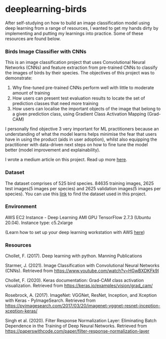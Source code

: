 # deeplearning-birds

After self-studying on how to build an image classification model using deep learning from a range of resources, I wanted to get my hands dirty by implementing and putting my learnings into practice. Some of these resources are found below.

### Birds Image Classifier with CNNs

This is an image classification project that uses Convolutional Neural Networks (CNNs) and feature extraction from pre-trained CNNs to classify the images of birds by their species. The objectives of this project was to demonstrate:

1. Why fine-tuned pre-trained CNNs perform well with little to moderate amount of training
2. How users can present test evaluation results to locate the set of prediction classes that need more training
3. How users can localise the important objects of the image that belong to a given prediction class, using Gradient Class Activation Mapping (Grad-CAM)

I personally find objective 3 very important for ML practitioners because an understanding of what the model learns helps minimise the fear that users have in using the product (aids in user adoption), whilst also equipping the practitioner with data-driven next steps on how to fine tune the model better (model improvement and explainability).

I wrote a medium article on this project. Read up more [here](https://medium.com/@bobbycxy/birds-classification-with-pre-trained-convolutional-neural-networks-and-cam-heatmap-visualization-3d424423aaa4).

### Dataset

The dataset comprises of 525 bird species. 84635 training images, 2625 test images(5 images per species) and 2625 validation images(5 images per species). You can use this [link](https://www.kaggle.com/datasets/gpiosenka/100-bird-species) to find the dataset used in this project.

### Environment

AWS EC2 Instance - Deep Learning AMI GPU TensorFlow 2.7.3 (Ubuntu 20.04). Instance type: c5.2xlarge

(Learn how to set up your deep learning workstation with AWS [here](https://medium.com/@bobbycxy/detailed-guide-to-connect-ec2-with-vscode-2c084c265e36?source=your_stories_page-------------------------------------))

### Resources

Chollet, F. (2017). Deep learning with python. Manning Publications

Starmer, J. (2021). Image Classification with Convolutional Neural Networks (CNNs). Retrieved from https://www.youtube.com/watch?v=HGwBXDKFk9I

Chollet, F. (2020). Keras documentation: Grad-CAM class activation visualization. Retrieved from https://keras.io/examples/vision/grad_cam/

Rosebrock, A. (2017). ImageNet: VGGNet, ResNet, Inception, and Xception with Keras - PyImageSearch. Retrieved from https://pyimagesearch.com/2017/03/20/imagenet-vggnet-resnet-inception-xception-keras/

Singh et al. (2020). Filter Response Normalization Layer: Eliminating Batch Dependence in the Training of Deep Neural Networks. Retrieved from https://paperswithcode.com/paper/filter-response-normalization-layer
